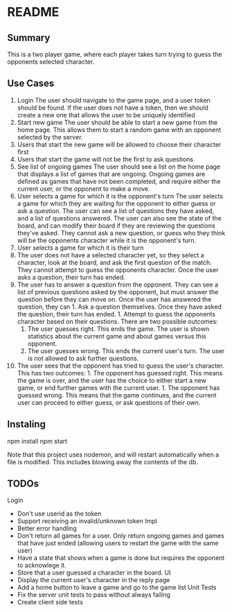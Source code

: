 # README
## Summary
This is a two player game, where each player takes turn trying to guess the opponents selected character.

## Use Cases
1. Login
   The user should navigate to the game page, and a user token should be found. If the user does not have a token, then we should create a new one that allows the user to be uniquely identified
1. Start new game
   The user should be able to start a new game from the home page. This allows them to start a random game with an opponent selected by the server.
  1. Users that start the new game will be allowed to choose their character first
  1. Users that start the game will not be the first to ask questions.
1. See list of ongoing games
   The user should see a list on the home page that displays a list of games that are ongoing. Ongoing games are defined as games that have not been completed, and require either the current user, or the opponent to make a move.
1. User selects a game for which it is the opponent's turn
   The user selects a game for which they are waiting for the opponent to either guess or ask a question. The user can see a list of questions they have asked, and a list of questions answered. The user can also see the state of the board, and can modify their board if they are reviewing the questions they've asked. They cannot ask a new question, or guess who they think will be the opponents character while it is the opponent's turn.
1. User selects a game for which it is their turn
  1. The user does not have a selected character yet, so they select a character, look at the board, and ask the first question of the match. They cannot attempt to guess the opponents character. Once the user asks a question, their turn has ended.
  1. The user has to answer a question from the opponent. They can see a list of previous questions asked by the opponent, but must answer the question before they can move on. Once the user has answered the question, they can
    1. Ask a question themselves. Once they have asked the question, their turn has ended. 
    1. Attempt to guess the opponents character based on their questions. There are two possible outcomes:
      1. The user guesses right. This ends the game. The user is shown statistics about the current game and about games versus this opponent.
      1. The user guesses wrong. This ends the current user's turn. The user is not allowed to ask further questions.
  1. The user sees that the opponent has tried to guess the user's character. This has two outcomes:
    1. The opponent has guessed right. This means the game is over, and the user has the choice to either start a new game, or end further games with the current user.
    1. The opponent has guessed wrong. This means that the game continues, and the current user can proceed to either guess, or ask questions of their own.

## Instaling
npm install
npm start

Note that this project uses nodemon, and will restart automatically when a file is modified. This includes blowing away the contents of the db.

## TODOs
Login
+ Don't use userid as the token
+ Support receiving an invalid/unknown token
Impl
+ Better error handling
+ Don't return all games for a user. Only return ongoing games and games that have just ended (allowing users to restart the game with the same user)
+ Have a state that shows when a game is done but requires the opponent to acknowlege it.
+ Store that a user guessed a character in the board.
UI
+ Display the current user's character in the reply page
+ Add a home button to leave a game and go to the game list
Unit Tests
+ Fix the server unit tests to pass without always failing
+ Create client side tests